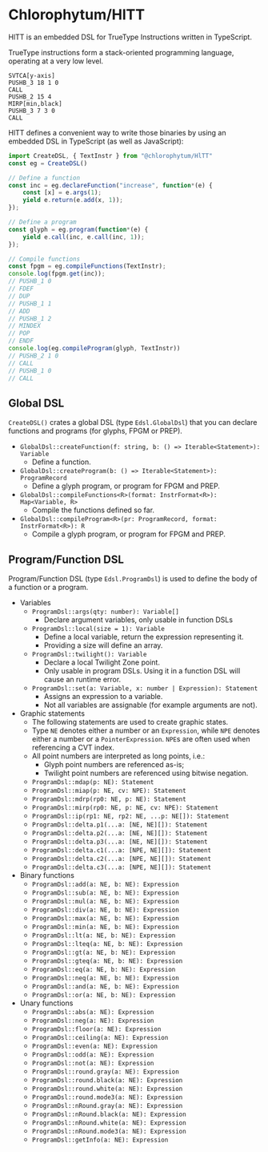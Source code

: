 # Chlorophytum/HlTT

HlTT is an embedded DSL for TrueType Instructions written in TypeScript.

TrueType instructions form a stack-oriented programming language, operating at a very low level.

```ttinstr
SVTCA[y-axis]
PUSHB_3 18 1 0
CALL
PUSHB_2 15 4
MIRP[min,black]
PUSHB_3 7 3 0
CALL
```

HlTT defines a convenient way to write those binaries by using an embedded DSL in TypeScript (as well as JavaScript):

```typescript
import CreateDSL, { TextInstr } from "@chlorophytum/HlTT"
const eg = CreateDSL()

// Define a function
const inc = eg.declareFunction("increase", function*(e) {
    const [x] = e.args(1);
    yield e.return(e.add(x, 1));
});

// Define a program
const glyph = eg.program(function*(e) {
    yield e.call(inc, e.call(inc, 1));
});

// Compile functions
const fpgm = eg.compileFunctions(TextInstr);
console.log(fpgm.get(inc));
// PUSHB_1 0
// FDEF
// DUP
// PUSHB_1 1
// ADD
// PUSHB_1 2
// MINDEX
// POP
// ENDF
console.log(eg.compileProgram(glyph, TextInstr))
// PUSHB_2 1 0
// CALL
// PUSHB_1 0
// CALL
```

## Global DSL

`CreateDSL()` crates a global DSL (type `Edsl.GlobalDsl`) that you can declare functions and programs (for glyphs, FPGM or PREP).

- `GlobalDsl::createFunction(f: string, b: () => Iterable<Statement>): Variable`
  - Define a function.
- `GlobalDsl::createProgram(b: () => Iterable<Statement>): ProgramRecord`
  - Define a glyph program, or program for FPGM and PREP.
- `GlobalDsl::compileFunctions<R>(format: InstrFormat<R>): Map<Variable, R>`
  - Compile the functions defined so far.
- `GlobalDsl::compileProgram<R>(pr: ProgramRecord, format: InstrFormat<R>): R`
  - Compile a glyph program, or program for FPGM and PREP.

## Program/Function DSL

Program/Function DSL (type `Edsl.ProgramDsl`) is used to define the body of a function or a program.

- Variables
  - `ProgramDsl::args(qty: number): Variable[]`
    - Declare argument variables, only usable in function DSLs
  - `ProgramDsl::local(size = 1): Variable`
    - Define a local variable, return the expression representing it.
    - Providing a size will define an array.
  - `ProgramDsl::twilight(): Variable`
    - Declare a local Twilight Zone point.
    - Only usable in program DSLs. Using it in a function DSL will cause an runtime error.
  - `ProgramDsl::set(a: Variable, x: number | Expression): Statement`
    - Assigns an expression to a variable.
    - Not all variables are assignable (for example arguments are not).
- Graphic statements
  - The following statements are used to create graphic states.
  - Type `NE` denotes either a number or an `Expression`, while `NPE` denotes either a number or a `PointerExpression`. `NPE`s are often used when referencing a CVT index.
  - All point numbers are interpreted as long points, i.e.:
    - Glyph point numbers are referenced as-is;
    - Twilight point numbers are referenced using bitwise negation.
  - `ProgramDsl::mdap(p: NE): Statement`
  - `ProgramDsl::miap(p: NE, cv: NPE): Statement`
  - `ProgramDsl::mdrp(rp0: NE, p: NE): Statement`
  - `ProgramDsl::mirp(rp0: NE, p: NE, cv: NPE): Statement`
  - `ProgramDsl::ip(rp1: NE, rp2: NE, ...p: NE[]): Statement`
  - `ProgramDsl::delta.p1(...a: [NE, NE][]): Statement`
  - `ProgramDsl::delta.p2(...a: [NE, NE][]): Statement`
  - `ProgramDsl::delta.p3(...a: [NE, NE][]): Statement`
  - `ProgramDsl::delta.c1(...a: [NPE, NE][]): Statement`
  - `ProgramDsl::delta.c2(...a: [NPE, NE][]): Statement`
  - `ProgramDsl::delta.c3(...a: [NPE, NE][]): Statement`
- Binary functions
  - `ProgramDsl::add(a: NE, b: NE): Expression`
  - `ProgramDsl::sub(a: NE, b: NE): Expression`
  - `ProgramDsl::mul(a: NE, b: NE): Expression`
  - `ProgramDsl::div(a: NE, b: NE): Expression`
  - `ProgramDsl::max(a: NE, b: NE): Expression`
  - `ProgramDsl::min(a: NE, b: NE): Expression`
  - `ProgramDsl::lt(a: NE, b: NE): Expression`
  - `ProgramDsl::lteq(a: NE, b: NE): Expression`
  - `ProgramDsl::gt(a: NE, b: NE): Expression`
  - `ProgramDsl::gteq(a: NE, b: NE): Expression`
  - `ProgramDsl::eq(a: NE, b: NE): Expression`
  - `ProgramDsl::neq(a: NE, b: NE): Expression`
  - `ProgramDsl::and(a: NE, b: NE): Expression`
  - `ProgramDsl::or(a: NE, b: NE): Expression`
- Unary functions
  - `ProgramDsl::abs(a: NE): Expression`
  - `ProgramDsl::neg(a: NE): Expression`
  - `ProgramDsl::floor(a: NE): Expression`
  - `ProgramDsl::ceiling(a: NE): Expression`
  - `ProgramDsl::even(a: NE): Expression`
  - `ProgramDsl::odd(a: NE): Expression`
  - `ProgramDsl::not(a: NE): Expression`
  - `ProgramDsl::round.gray(a: NE): Expression`
  - `ProgramDsl::round.black(a: NE): Expression`
  - `ProgramDsl::round.white(a: NE): Expression`
  - `ProgramDsl::round.mode3(a: NE): Expression`
  - `ProgramDsl::nRound.gray(a: NE): Expression`
  - `ProgramDsl::nRound.black(a: NE): Expression`
  - `ProgramDsl::nRound.white(a: NE): Expression`
  - `ProgramDsl::nRound.mode3(a: NE): Expression`
  - `ProgramDsl::getInfo(a: NE): Expression`
